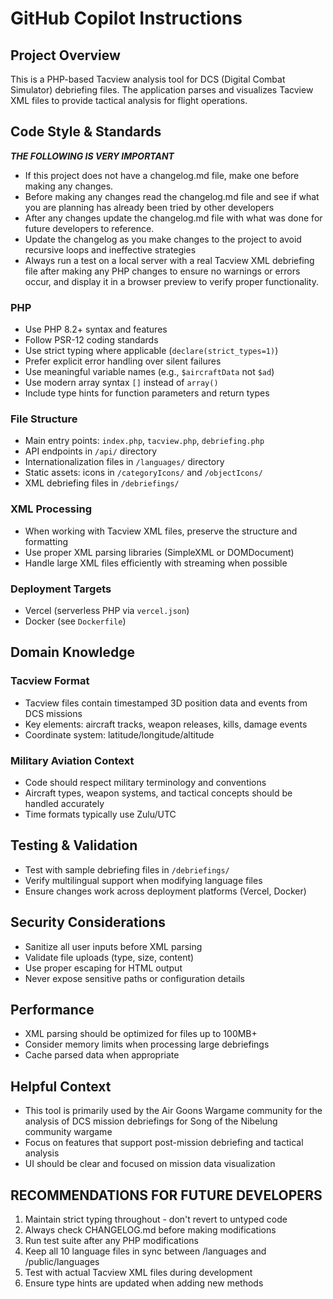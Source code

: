 # GitHub Copilot Instructions

## Project Overview
This is a PHP-based Tacview analysis tool for DCS (Digital Combat Simulator) debriefing files. The application parses and visualizes Tacview XML files to provide tactical analysis for flight operations.

## Code Style & Standards
 *****THE FOLLOWING IS VERY IMPORTANT*****
- If this project does not have a changelog.md file, make one before making any changes.
- Before making any changes read the changelog.md file and see if what you are planning has already been tried by other developers
- After any changes update the changelog.md file with what was done for future developers to reference.
- Update the changelog as you make changes to the project to avoid recursive loops and ineffective strategies
- Always run a test on a local server with a real Tacview XML debriefing file after making any PHP changes to ensure no warnings or errors occur, and display it in a browser preview to verify proper functionality.

### PHP
- Use PHP 8.2+ syntax and features
- Follow PSR-12 coding standards
- Use strict typing where applicable (`declare(strict_types=1)`)
- Prefer explicit error handling over silent failures
- Use meaningful variable names (e.g., `$aircraftData` not `$ad`)
- Use modern array syntax `[]` instead of `array()`
- Include type hints for function parameters and return types

### File Structure
- Main entry points: `index.php`, `tacview.php`, `debriefing.php`
- API endpoints in `/api/` directory
- Internationalization files in `/languages/` directory
- Static assets: icons in `/categoryIcons/` and `/objectIcons/`
- XML debriefing files in `/debriefings/`

### XML Processing
- When working with Tacview XML files, preserve the structure and formatting
- Use proper XML parsing libraries (SimpleXML or DOMDocument)
- Handle large XML files efficiently with streaming when possible

### Deployment Targets
- Vercel (serverless PHP via `vercel.json`)
- Docker (see `Dockerfile`)

## Domain Knowledge

### Tacview Format
- Tacview files contain timestamped 3D position data and events from DCS missions
- Key elements: aircraft tracks, weapon releases, kills, damage events
- Coordinate system: latitude/longitude/altitude

### Military Aviation Context
- Code should respect military terminology and conventions
- Aircraft types, weapon systems, and tactical concepts should be handled accurately
- Time formats typically use Zulu/UTC

## Testing & Validation
- Test with sample debriefing files in `/debriefings/`
- Verify multilingual support when modifying language files
- Ensure changes work across deployment platforms (Vercel, Docker)

## Security Considerations
- Sanitize all user inputs before XML parsing
- Validate file uploads (type, size, content)
- Use proper escaping for HTML output
- Never expose sensitive paths or configuration details

## Performance
- XML parsing should be optimized for files up to 100MB+
- Consider memory limits when processing large debriefings
- Cache parsed data when appropriate

## Helpful Context
- This tool is primarily used by the Air Goons Wargame community for the analysis of DCS mission debriefings for Song of the Nibelung community wargame
- Focus on features that support post-mission debriefing and tactical analysis
- UI should be clear and focused on mission data visualization

## RECOMMENDATIONS FOR FUTURE DEVELOPERS
1. Maintain strict typing throughout - don't revert to untyped code
2. Always check CHANGELOG.md before making modifications
3. Run test suite after any PHP modifications
4. Keep all 10 language files in sync between /languages and /public/languages
5. Test with actual Tacview XML files during development
6. Ensure type hints are updated when adding new methods